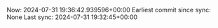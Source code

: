 Now: 2024-07-31 19:36:42.939596+00:00 Earliest commit since sync: None Last sync: 2024-07-31 19:32:45+00:00
